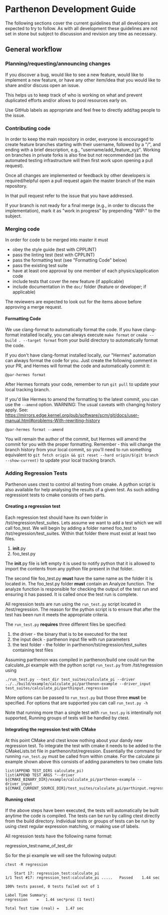 # Parthenon Development Guide

The following sections cover the current guidelines that all developers are expected
to try to follow.
As with all development these guidelines are not set in stone but subject to discussion
and revision any time as necessary.

## General workflow

### Planning/requesting/announcing changes

If you discover a bug, would like to see a new feature, would like to implement
a new feature, or have any other item/idea that you would like to share
and/or discuss open an issue.

This helps us to keep track of who is working on what and prevent duplicated efforts
and/or allows to pool resources early on.

Use GitHub labels as appropriate and feel free to directly add/tag people to the issue.

### Contributing code

In order to keep the main repository in order, everyone is encouraged to create feature
branches starting with their username, followed by a "/", and ending with a brief
description, e.g., "username/add_feature_xyz".
Working on branches in private forks is also fine but not recommended (as the automated
testing infrastructure will then first work upon opening a pull request).

Once all changes are implemented or feedback by other developers is required/helpful
open a pull request again the master branch of the main repository.

In that pull request refer to the issue that you have addressed.

If your branch is not ready for a final merge (e.g., in order to discuss the 
implementation), mark it as "work in progress" by prepending "WIP:" to the subject.

### Merging code

In order for code to be merged into master it must

- obey the style guide (test with CPPLINT)
- pass the linting test (test with CPPLINT)
- pass the formatting test (see "Formatting Code" below)
- pass the existing test suite
- have at least one approval by one member of each physics/application code
- include tests that cover the new feature (if applicable)
- include documentation in the `doc/` folder (feature or developer; if applicable)

The reviewers are expected to look out for the items above before approving a merge
request.

#### Formatting Code
We use clang-format to automatically format the code. If you have clang-format installed
locally, you can always execute `make format` or `cmake --build . --target format` from
your build directory to automatically format the code.

If you don't have clang-format installed locally, our "Hermes" automation can always
format the code for you. Just create the following comment in your PR, and Hermes will
format the code and automatically commit it:
```
@par-hermes format
```

After Hermes formats your code, remember to run `git pull` to update your local tracking
branch.

If you'd like Hermes to amend the formatting to the latest commit, you can use the
`--amend` option. WARNING: The usual caveats with changing history apply. See:
https://mirrors.edge.kernel.org/pub/software/scm/git/docs/user-manual.html#problems-With-rewriting-history
```
@par-hermes format --amend
```

You will remain the author of the commit, but Hermes will amend the commit for you with
the proper formatting.
Remember - this will change the branch history from your local commit, so you'll need to
run something equivalent to
`git fetch origin && git reset --hard origin/$(git branch --show-current)` to update your
local tracking branch.


### Adding Regression Tests

Parthenon uses ctest to control all testing from cmake. A python script is also available 
for help analysing the results of a given test. As such adding regressiont tests to 
cmake consists of two parts. 

#### Creating a regression test

Each regression test should have its own folder in /tst/regression/test_suites. Lets assume
we want to add a test which we will call foo_test. We will begin by adding a folder named
foo_test to /tst/regression/test_suites. Within that folder there must exist at least two files.

1. __init__.py
2. foo_test.py

The __init__.py file is left empty it is used to notify python that it is allowed to
import the contents from any python file present in that folder. 

The second file foo_test.py **must** have the same name as the folder it is located in. The
foo_test.py folder **must** contain an Analyze function. The analyze function is responsible for
checking the output of the test run and ensuring it has passed. It is called once the test run 
is complete. 

All regression tests are run using the `run_test.py` script located in /test/regression. The reason
for the python script is to ensure that after the test has been run it meets the appropriate 
criteria. 

The `run_test.py` **requires** three different files be specified:

1. the driver - the binary that is to be executed for the test
2. the input deck - parthenon input file with run parameters
3. the test folder - the folder in parthenon/tst/regression/test_suites containing test files 

Assuming parthenon was compiled in parthenon/build one could run the calculate_pi example with the python script `run_test.py` from /tst/regression using

```
./run_test.py --test_dir test_suites/calculate_pi --driver ../../build/example/calculate_pi/parthenon-example --driver_input test_suites/calculate_pi/parthinput.regression
```

More options can be passed to `run_test.py` but those three **must** be specified. For options
that are supported you can call `run_test.py -h`

Note that running more than a single test with `run_test.py` is intentinally not supported, Running
groups of tests will be handled by ctest. 

#### Integrating the regression test with CMake

At this point CMake and ctest know nothing about your dandy new regression test. To integrate the
test with cmake it needs to be added to the CMakeLists.txt file in parthenon/tst/regression. 
Essentially the command for running `run_test.py` must be called from within cmake. For the 
calculate pi example shown above this consists of adding parameters to two cmake lists

```
list(APPEND TEST_DIRS calculate_pi)
list(APPEND TEST_ARGS "--driver ${CMAKE_BINARY_DIR}/example/calculate_pi/parthenon-example --driver_input ${CMAKE_CURRENT_SOURCE_DIR}/test_suites/calculate_pi/parthinput.regression")
```

#### Running ctest 

If the above steps have been executed, the tests will automatically be built anytime the code is
compiled. The tests can be run by calling ctest directly from the build directory. Individual tests 
or groups of tests can be run by using ctest regular expression matching, or making use of labels. 

All regression tests have the following name format:

regression_test:name_of_test_dir

So for the pi example we will see the following output:

```
ctest -R regression

    Start 17: regression_test:calculate_pi
1/1 Test #17: regression_test:calculate_pi .....   Passed    1.44 sec

100% tests passed, 0 tests failed out of 1

Label Time Summary:
regression    =   1.44 sec*proc (1 test)

Total Test time (real) =   1.47 sec
```



